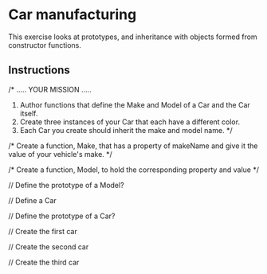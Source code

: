 # Car manufacturing

This exercise looks at prototypes, and inheritance with objects formed from constructor functions.

## Instructions
/*
  .....  YOUR MISSION  .....
  1. Author functions that define the Make
      and Model of a Car and the Car itself.
  2. Create three instances of your Car that
      each have a different color.
  3. Each Car you create should inherit the
      make and model name.
*/


/*
  Create a function, Make, that has a property
   of makeName and give it the value of your
   vehicle's make.
 */



/*
Create a function, Model, to hold the
corresponding property and value
*/



// Define the prototype of a Model?


// Define a Car


// Define the prototype of a Car?


// Create the first car


// Create the second car


// Create the third car

```
